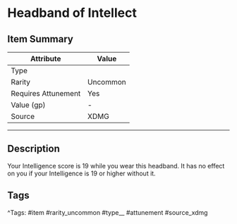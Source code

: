 # Headband of Intellect

## Item Summary

| Attribute            | Value                        |
|----------------------|------------------------------|
| Type                 |   |
| Rarity               | Uncommon             |
| Requires Attunement  | Yes                |
| Value (gp)           | -    |
| Source               | XDMG |

---

## Description

Your Intelligence score is 19 while you wear this headband. It has no effect on you if your Intelligence is 19 or higher without it.

## Tags

^Tags: #item #rarity_uncommon #type__ #attunement #source_xdmg